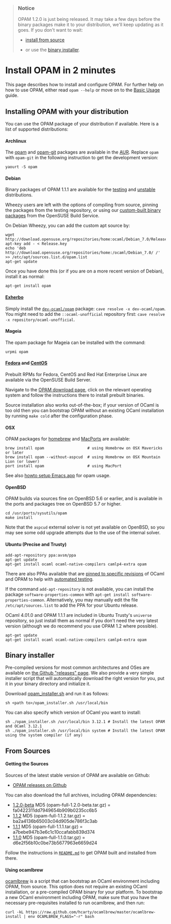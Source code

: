 > ### Notice
> OPAM 1.2.0 is just being released. It may take a few days before the binary
> packages make it to your distribution, we'll keep updating as it goes. If you
> don't want to wait:
>
> - [install from source](#FromSources)
>
> - or use the [binary installer](#Binaryinstaller).

# Install OPAM in 2 minutes

This page describes how to install and configure OPAM.
For further help on how to use OPAM, either read
`opam --help` or move on to the [Basic Usage](Usage.html) guide.

## Installing OPAM with your distribution

You can use the OPAM package of your distribution if
available. Here is a list of supported distributions:

#### Archlinux

The [opam](http://aur.archlinux.org/packages.php?ID=62127) and [opam-git](http://aur.archlinux.org/packages.php?ID=62387) packages are available in the [AUR](https://wiki.archlinux.org/index.php/AUR). Replace `opam` with `opam-git` in the following instruction to get the development version:

```
yaourt -S opam
```

#### Debian

Binary packages of OPAM 1.1.1 are available for the [testing](http://packages.debian.org/jessie/opam) and [unstable](http://packages.debian.org/sid/opam) distributions.

Wheezy users are left with the options of compiling from source, pinning the packages from the testing repository, or using our [custom-built binary packages](http://software.opensuse.org/download.html?project=home%3Aocaml&package=opam) from the OpenSUSE Build Service.

On Debian Wheezy, you can add the custom apt source by:

```
wget http://download.opensuse.org/repositories/home:ocaml/Debian_7.0/Release.key
apt-key add - < Release.key  
echo 'deb http://download.opensuse.org/repositories/home:/ocaml/Debian_7.0/ /' >> /etc/apt/sources.list.d/opam.list 
apt-get update
```

Once you have done this (or if you are on a more recent version of Debian), install it as normal:

```
apt-get install opam
```

#### [Exherbo](http://exherbo.org)

Simply install the [`dev-ocaml/opam`](http://git.exherbo.org/summer/packages/dev-ocaml/opam/index.html) package: `cave resolve -x dev-ocaml/opam`.
You might need to add the `::ocaml-unofficial` repository first: `cave resolve -x repository/ocaml-unofficial`.

#### Mageia

The opam package for Mageia can be installed with the command:

```
urpmi opam
```

#### [Fedora](http://fedoraproject.org) and [CentOS](http://centos.org)

Prebuilt RPMs for Fedora, CentOS and Red Hat Enterprise Linux are available via the OpenSUSE Build Server.

Navigate to the [OPAM download page](http://software.opensuse.org/download.html?project=home%3Aocaml&package=opam),
click on the relevant operating system and follow the instructions there to install prebuilt binaries.

Source installation also works out-of-the-box; if your version of OCaml is too old then you can bootstrap
OPAM without an existing OCaml installation by running `make cold` after the configuration phase.

#### OSX

OPAM packages for [homebrew](http://mxcl.github.com/homebrew/) and [MacPorts](http://www.macports.org/) are available:

```
brew install opam                   # using Homebrew on OSX Mavericks or later
brew install opam --without-aspcud  # using Homebrew on OSX Mountain Lion (or lower)
port install opam                   # using MacPort
```

See also [howto setup Emacs.app](https://github.com/ocaml/opam/wiki/Setup-Emacs.app-on-macosx-for-opam-usage) for opam usage.

#### OpenBSD

OPAM builds via sources fine on OpenBSD 5.6 or earlier, and is available in the ports and packages tree on OpenBSD 5.7 or higher.

```
cd /usr/ports/sysutils/opam
make install
```

Note that the `aspcud` external solver is not yet available on OpenBSD, so you may see some odd upgrade attempts due to the use of the internal solver.

#### Ubuntu (Precise and Trusty)

```
add-apt-repository ppa:avsm/ppa
apt-get update
apt-get install ocaml ocaml-native-compilers camlp4-extra opam
```

There are also PPAs available that are [pinned to specific revisions](http://launchpad.net/~avsm) of OCaml and OPAM to help with [automated testing](http://anil.recoil.org/2013/09/30/travis-and-ocaml.html).

If the command `add-apt-repository` is not available, you can install the package `software-properties-common` with `apt-get install software-properties-common`. Alternatively, you may manually edit the file `/etc/apt/sources.list` to add the PPA for your Ubuntu release.

OCaml 4.01.0 and OPAM 1.1.1 are included in Ubuntu Trusty's `universe` repository, so just install them as normal if you don't need the very latest version (although we do recommend you use OPAM 1.2 where possible).

```
apt-get update
apt-get install ocaml ocaml-native-compilers camlp4-extra opam
```

## Binary installer

Pre-compiled versions for most common architectures and OSes are available on [the Github "releases" page](https://github.com/ocaml/opam/releases/latest). We also provide a very simple installer script that will automatically download the right version for you, put it in your binary directory and initialize it.

Download [opam_installer.sh](https://raw.github.com/ocaml/opam/master/shell/opam_installer.sh) and run it as follows:

```
sh <path to>/opam_installer.sh /usr/local/bin
```

You can also specify which version of OCaml you want to install:

```
sh ./opam_installer.sh /usr/local/bin 3.12.1 # Install the latest OPAM and OCaml 3.12.1
sh ./opam_installer.sh /usr/local/bin system # Install the latest OPAM using the system compiler (if any)
```

## From Sources

#### Getting the Sources

Sources of the latest stable version of OPAM are available on Github:

* [OPAM releases on Github](https://github.com/ocaml/opam/releases)

You can also download the full archives, including OPAM dependencies:

* [1.2.0-beta](https://github.com/ocaml/opam/releases/download/1.2.0-beta/opam-full-1.2.0-beta.tar.gz)
  MD5 (opam-full-1.2.0-beta.tar.gz) = fa0422311dd7949654b909b0235cc6b5
* [1.1.2](https://github.com/ocaml/opam/releases/download/1.1.2/opam-full-1.1.2.tar.gz)
  MD5 (opam-full-1.1.2.tar.gz) = ba2a4136b65003c04d905de786f3c3ab
* [1.1.1](https://github.com/ocaml/opam/releases/download/1.1.1/opam-full-1.1.1.tar.gz)
  MD5 (opam-full-1.1.1.tar.gz) = a7bebe947b3e6c1c10ccafabb839d374
* [1.1.0](http://www.ocamlpro.com/pub/opam-full-1.1.0.tar.gz)
  MD5 (opam-full-1.1.0.tar.gz) = d6e2f56b10c0be73b5677963e6659d24

Follow the instructions in [`README.md`](https://github.com/ocaml/opam#readme)
to get OPAM built and installed from there.


#### Using ocamlbrew

[ocamlbrew](https://github.com/hcarty/ocamlbrew) is a script that can bootstrap an OCaml environment including OPAM, from source.  This option does not require an existing OCaml installation, or a pre-compiled OPAM binary for your platform.  To bootstrap a new OCaml environment including OPAM, make sure that you have the necessary pre-requisites installed to run ocamlbrew, and then run:

```
curl -kL https://raw.github.com/hcarty/ocamlbrew/master/ocamlbrew-install | env OCAMLBREW_FLAGS="-r" bash
```
